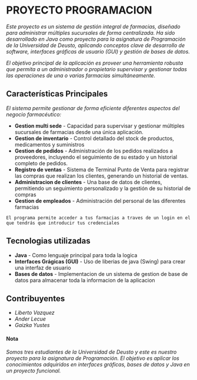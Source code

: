 # PROYECTO PROGRAMACION
_Este proyecto es un sistema de gestión integral de farmacias, diseñado para administrar múltiples sucursales de forma centralizada. Ha sido desarrollado en Java como proyecto para la asignatura de Programación de la Universidad de Deusto, aplicando conceptos clave de desarrollo de software, interfaces gráficas de usuario (GUI) y gestión de bases de datos._

_El objetivo principal de la aplicación es proveer una herramienta robusta que permita a un administrador o propietario supervisar y gestionar todas las operaciones de una o varias farmacias simultáneamente._

## Características Principales
_El sistema permite gestionar de forma eficiente diferentes aspectos del negocio farmacéutico:_

*  **Gestion multi sede** - Capacidad para supervisar y gestionar múltiples sucursales de farmacias desde una única aplicación.
*  **Gestion de inventario** - Control detallado del stock de productos, medicamentos y suministros
*  **Gestion de pedidos** - Administración de los pedidos realizados a proveedores, incluyendo el seguimiento de su estado y un historial completo de pedidos.
*  **Registro de ventas** - Sistema de Terminal Punto de Venta para registrar las compras que realizan los clientes, generando un historial de ventas.
*  **Administracion de clientes** - Una base de datos de clientes, permitiendo un seguimiento personalizado y la gestión de su historial de compras
*  **Gestion de empleados** - Administración del personal de las diferentes farmacias

```
El programa permite acceder a tus farmacias a traves de un login en el que tendrás que introducir tus credenciales
```
## Tecnologias utilizadas 
+ **Java** - Como lenguaje principal para toda la logica
+ **Interfaces Grágicas (GUI)** - Uso de liberias de java (Swing) para crear una interfaz de usuario
+ **Bases de datos** - Implementacion de un sistema de gestion de base de datos para almacenar toda la informacion de la aplicacion

## Contribuyentes
+ _Liberto Vazquez_
+ _Ander Lecue_
+ _Gaizka Yustes_

#### Nota
_Somos tres estudiantes de la Universidad de Deusto y este es nuestro proyecto para la asignatura de Programación. El objetivo es aplicar los conocimientos adquiridos en interfaces gráficas, bases de datos y Java en un proyecto funcional._

